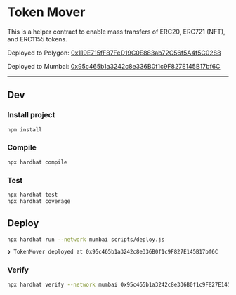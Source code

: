 # Token Mover

This is a helper contract to enable mass transfers of ERC20, ERC721 (NFT), and ERC1155 tokens.

Deployed to Polygon: [0x119E715fF87FeD19C0E883ab72C56f5A4f5C0288](https://polygonscan.com/address/0x119E715fF87FeD19C0E883ab72C56f5A4f5C0288#writeContract)

Deployed to Mumbai: [0x95c465b1a3242c8e336B0f1c9F827E145B17bf6C](https://mumbai.polygonscan.com/address/0x95c465b1a3242c8e336B0f1c9F827E145B17bf6C#writeContract)

---

## Dev

### Install project
```bash
npm install
```

### Compile
```bash
npx hardhat compile
```

### Test
```bash
npx hardhat test
npx hardhat coverage
```

## Deploy
```bash
npx hardhat run --network mumbai scripts/deploy.js

❯ TokenMover deployed at 0x95c465b1a3242c8e336B0f1c9F827E145B17bf6C
```

### Verify
```bash
npx hardhat verify --network mumbai 0x95c465b1a3242c8e336B0f1c9F827E145B17bf6C
```
